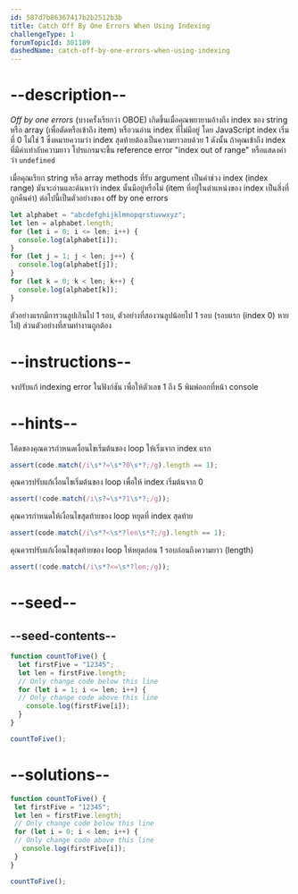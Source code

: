 ```yaml
---
id: 587d7b86367417b2b2512b3b
title: Catch Off By One Errors When Using Indexing
challengeType: 1
forumTopicId: 301189
dashedName: catch-off-by-one-errors-when-using-indexing
---
```


# --description--

<dfn>Off by one errors</dfn> (บางครั้งเรียกว่า OBOE) เกิดขึ้นเมื่อคุณพยายามอ้างถึง index ของ string หรือ array (เพื่อตัดหรือเข้าถึง item) หรือวนอ่าน index ที่ไม่มีอยู่ โดย JavaScript index เริ่มที่ 0 ไม่ใช่ 1 ซึ่งหมายความว่า index สุดท้ายต้องเป็นความยาวลบด้วย 1 ดังนั้น ถ้าคุณเข้าถึง index ที่มีค่าเท่ากับความยาว โปรแกรมจะขึ้น reference error "index out of range" หรือแสดงคำว่า `undefined`

เมื่อคุณเรียก string หรือ array methods ที่รับ argument เป็นค่าช่วง index (index range) มันจะอ่านและค้นหาว่า index นั้นมีอยู่หรือไม่ (item ที่อยู่ในตำแหน่งของ index เป็นสิ่งที่ถูกคืนค่า) ต่อไปนี้เป็นตัวอย่างของ off by one errors

```js
let alphabet = "abcdefghijklmnopqrstuvwxyz";
let len = alphabet.length;
for (let i = 0; i <= len; i++) {
  console.log(alphabet[i]);
}
for (let j = 1; j < len; j++) {
  console.log(alphabet[j]);
}
for (let k = 0; k < len; k++) {
  console.log(alphabet[k]);
}
```

ตัวอย่างแรกมีการวนลูปเกินไป 1 รอบ, ตัวอย่างที่สองวนลูปน้อยไป 1 รอบ (รอบแรก (index 0) หายไป) ส่วนตัวอย่างที่สามทำงานถูกต้อง

# --instructions--

จงปรับแก้ indexing error ในฟังก์ชัน เพื่อให้ตัวเลข 1 ถึง 5 พิมพ์ออกที่หน้า console

# --hints--

โค้ดของคุณควรกำหนดเงื่อนไขเริ่มต้นของ loop ให้เริ่มจาก index แรก

```js
assert(code.match(/i\s*?=\s*?0\s*?;/g).length == 1);
```

คุณควรปรับแก้เงื่อนไขเริ่มต้นของ loop เพื่อให้ index เริ่มต้นจาก 0

```js
assert(!code.match(/i\s?=\s*?1\s*?;/g));
```

คุณควรกำหนดให้เงื่อนไขสุดท้ายของ loop หยุดที่ index สุดท้าย

```js
assert(code.match(/i\s*?<\s*?len\s*?;/g).length == 1);
```

คุณควรปรับแก้เงื่อนไขสุดท้ายของ loop ให้หยุดก่อน 1 รอบก่อนถึงความยาว (length)

```js
assert(!code.match(/i\s*?<=\s*?len;/g));
```

# --seed--

## --seed-contents--

```js
function countToFive() {
  let firstFive = "12345";
  let len = firstFive.length;
  // Only change code below this line
  for (let i = 1; i <= len; i++) {
  // Only change code above this line
    console.log(firstFive[i]);
  }
}

countToFive();
```

# --solutions--

```js
function countToFive() {
 let firstFive = "12345";
 let len = firstFive.length;
 // Only change code below this line
 for (let i = 0; i < len; i++) {
 // Only change code above this line
   console.log(firstFive[i]);
 }
}

countToFive();
```
